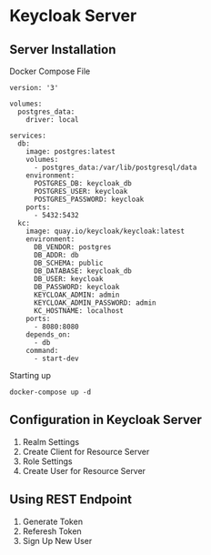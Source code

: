# Keycloak Server

## Server Installation

Docker Compose File
```
version: '3'

volumes:
  postgres_data:
    driver: local

services:
  db:
    image: postgres:latest
    volumes: 
      - postgres_data:/var/lib/postgresql/data
    environment:
      POSTGRES_DB: keycloak_db
      POSTGRES_USER: keycloak
      POSTGRES_PASSWORD: keycloak
    ports:
      - 5432:5432
  kc:
    image: quay.io/keycloak/keycloak:latest
    environment:
      DB_VENDOR: postgres
      DB_ADDR: db
      DB_SCHEMA: public
      DB_DATABASE: keycloak_db
      DB_USER: keycloak
      DB_PASSWORD: keycloak
      KEYCLOAK_ADMIN: admin
      KEYCLOAK_ADMIN_PASSWORD: admin 
      KC_HOSTNAME: localhost
    ports:
      - 8080:8080
    depends_on:
      - db
    command: 
      - start-dev
```

Starting up 
```
docker-compose up -d
```

## Configuration in Keycloak Server

1. Realm Settings
2. Create Client for Resource Server
3. Role Settings
4. Create User for Resource Server

## Using REST Endpoint

1. Generate Token
2. Referesh Token
3. Sign Up New User